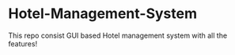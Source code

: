 # Hotel-Management-System
This repo consist GUI based Hotel management system with all the features!
